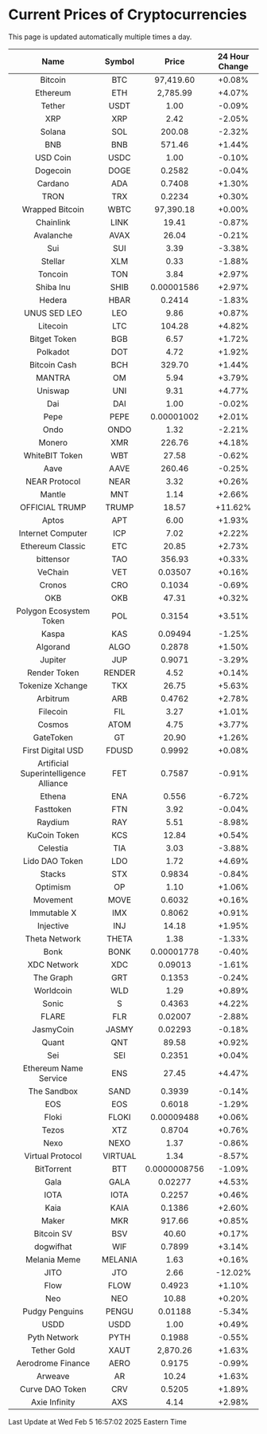 # Current Prices of Cryptocurrencies
This page is updated automatically multiple times a day.

| Name | Symbol | Price | 24 Hour Change |
| :---: |:---:| :---: | :---: |
| Bitcoin | BTC | 97,419.60 | +0.08% |
| Ethereum | ETH | 2,785.99 | +4.07% |
| Tether | USDT | 1.00 | -0.09% |
| XRP | XRP | 2.42 | -2.05% |
| Solana | SOL | 200.08 | -2.32% |
| BNB | BNB | 571.46 | +1.44% |
| USD Coin | USDC | 1.00 | -0.10% |
| Dogecoin | DOGE | 0.2582 | -0.04% |
| Cardano | ADA | 0.7408 | +1.30% |
| TRON | TRX | 0.2234 | +0.30% |
| Wrapped Bitcoin | WBTC | 97,390.18 | +0.00% |
| Chainlink | LINK | 19.41 | -0.87% |
| Avalanche | AVAX | 26.04 | -0.21% |
| Sui | SUI | 3.39 | -3.38% |
| Stellar | XLM | 0.33 | -1.88% |
| Toncoin | TON | 3.84 | +2.97% |
| Shiba Inu | SHIB | 0.00001586 | +2.97% |
| Hedera | HBAR | 0.2414 | -1.83% |
| UNUS SED LEO | LEO | 9.86 | +0.87% |
| Litecoin | LTC | 104.28 | +4.82% |
| Bitget Token | BGB | 6.57 | +1.72% |
| Polkadot | DOT | 4.72 | +1.92% |
| Bitcoin Cash | BCH | 329.70 | +1.44% |
| MANTRA | OM | 5.94 | +3.79% |
| Uniswap | UNI | 9.31 | +4.77% |
| Dai | DAI | 1.00 | -0.02% |
| Pepe | PEPE | 0.00001002 | +2.01% |
| Ondo | ONDO | 1.32 | -2.21% |
| Monero | XMR | 226.76 | +4.18% |
| WhiteBIT Token | WBT | 27.58 | -0.62% |
| Aave | AAVE | 260.46 | -0.25% |
| NEAR Protocol | NEAR | 3.32 | +0.26% |
| Mantle | MNT | 1.14 | +2.66% |
| OFFICIAL TRUMP | TRUMP | 18.57 | +11.62% |
| Aptos | APT | 6.00 | +1.93% |
| Internet Computer | ICP | 7.02 | +2.22% |
| Ethereum Classic | ETC | 20.85 | +2.73% |
| bittensor | TAO | 356.93 | +0.33% |
| VeChain | VET | 0.03507 | +0.16% |
| Cronos | CRO | 0.1034 | -0.69% |
| OKB | OKB | 47.31 | +0.32% |
| Polygon Ecosystem Token | POL | 0.3154 | +3.51% |
| Kaspa | KAS | 0.09494 | -1.25% |
| Algorand | ALGO | 0.2878 | +1.50% |
| Jupiter | JUP | 0.9071 | -3.29% |
| Render Token | RENDER | 4.52 | +0.14% |
| Tokenize Xchange | TKX | 26.75 | +5.63% |
| Arbitrum | ARB | 0.4762 | +2.78% |
| Filecoin | FIL | 3.27 | +1.01% |
| Cosmos | ATOM | 4.75 | +3.77% |
| GateToken | GT | 20.90 | +1.26% |
| First Digital USD | FDUSD | 0.9992 | +0.08% |
| Artificial Superintelligence Alliance | FET | 0.7587 | -0.91% |
| Ethena | ENA | 0.556 | -6.72% |
| Fasttoken | FTN | 3.92 | -0.04% |
| Raydium | RAY | 5.51 | -8.98% |
| KuCoin Token | KCS | 12.84 | +0.54% |
| Celestia | TIA | 3.03 | -3.88% |
| Lido DAO Token | LDO | 1.72 | +4.69% |
| Stacks | STX | 0.9834 | -0.84% |
| Optimism | OP | 1.10 | +1.06% |
| Movement | MOVE | 0.6032 | +0.16% |
| Immutable X | IMX | 0.8062 | +0.91% |
| Injective | INJ | 14.18 | +1.95% |
| Theta Network | THETA | 1.38 | -1.33% |
| Bonk | BONK | 0.00001778 | -0.40% |
| XDC Network | XDC | 0.09013 | -1.61% |
| The Graph | GRT | 0.1353 | -0.24% |
| Worldcoin | WLD | 1.29 | +0.89% |
| Sonic | S | 0.4363 | +4.22% |
| FLARE | FLR | 0.02007 | -2.88% |
| JasmyCoin | JASMY | 0.02293 | -0.18% |
| Quant | QNT | 89.58 | +0.92% |
| Sei | SEI | 0.2351 | +0.04% |
| Ethereum Name Service | ENS | 27.45 | +4.47% |
| The Sandbox | SAND | 0.3939 | -0.14% |
| EOS | EOS | 0.6018 | -1.29% |
| Floki | FLOKI | 0.00009488 | +0.06% |
| Tezos | XTZ | 0.8704 | +0.76% |
| Nexo | NEXO | 1.37 | -0.86% |
| Virtual Protocol | VIRTUAL | 1.34 | -8.57% |
| BitTorrent | BTT | 0.0000008756 | -1.09% |
| Gala | GALA | 0.02277 | +4.53% |
| IOTA | IOTA | 0.2257 | +0.46% |
| Kaia | KAIA | 0.1386 | +2.60% |
| Maker | MKR | 917.66 | +0.85% |
| Bitcoin SV | BSV | 40.60 | +0.17% |
| dogwifhat | WIF | 0.7899 | +3.14% |
| Melania Meme | MELANIA | 1.63 | +0.16% |
| JITO | JTO | 2.66 | -12.02% |
| Flow | FLOW | 0.4923 | +1.10% |
| Neo | NEO | 10.88 | +0.20% |
| Pudgy Penguins | PENGU | 0.01188 | -5.34% |
| USDD | USDD | 1.00 | +0.49% |
| Pyth Network | PYTH | 0.1988 | -0.55% |
| Tether Gold | XAUT | 2,870.26 | +1.63% |
| Aerodrome Finance | AERO | 0.9175 | -0.99% |
| Arweave | AR | 10.24 | +1.63% |
| Curve DAO Token | CRV | 0.5205 | +1.89% |
| Axie Infinity | AXS | 4.14 | +2.98% |

Last Update at Wed Feb  5 16:57:02 2025 Eastern Time